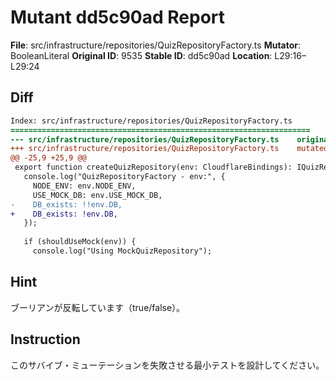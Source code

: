 # Mutant dd5c90ad Report

**File**: src/infrastructure/repositories/QuizRepositoryFactory.ts
**Mutator**: BooleanLiteral
**Original ID**: 9535
**Stable ID**: dd5c90ad
**Location**: L29:16–L29:24

## Diff

```diff
Index: src/infrastructure/repositories/QuizRepositoryFactory.ts
===================================================================
--- src/infrastructure/repositories/QuizRepositoryFactory.ts	original
+++ src/infrastructure/repositories/QuizRepositoryFactory.ts	mutated #9535
@@ -25,9 +25,9 @@
 export function createQuizRepository(env: CloudflareBindings): IQuizRepository {
   console.log("QuizRepositoryFactory - env:", {
     NODE_ENV: env.NODE_ENV,
     USE_MOCK_DB: env.USE_MOCK_DB,
-    DB_exists: !!env.DB,
+    DB_exists: !env.DB,
   });
 
   if (shouldUseMock(env)) {
     console.log("Using MockQuizRepository");
```

## Hint

ブーリアンが反転しています（true/false）。

## Instruction

このサバイブ・ミューテーションを失敗させる最小テストを設計してください。
